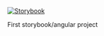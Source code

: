 [![Storybook](https://cdn.jsdelivr.net/gh/storybookjs/brand@master/badge/badge-storybook.svg)]()

First storybook/angular project
